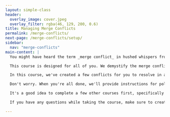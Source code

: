 ```yaml
---
layout: simple-class
header:
  overlay_image: cover.jpeg
  overlay_filter: rgba(46, 129, 200, 0.6)
title: Managing Merge Conflicts
permalink: /merge-conflicts/
next-page: /merge-conflicts/setup/
sidebar:
  nav: "merge-conflicts"
main-content: |
  You might have heard the term _merge conflict_ in hushed whispers from another Git user. Maybe you've encountered one yourself and had to Google your way out. You might also just be exploring everything Git has to offer and have no idea what a merge conflict is.

  This course is designed for all of you. We demystify the merge conflict and, through a series of examples, prepare you to face off against the evil merge conflict and be the hero of the day!

  In this course, we've created a few conflicts for you to resolve in a sample repository. This repository contains a [GitHub Pages](https://pages.github.com/) powered [resume](https://github.com/jglovier/resume-template). That means, when you finish this course, you'll have more than a few merge conflicts under your belt. You'll also have a shiny new resume.

  Don't worry. When you're all done, we'll provide instructions for polishing your resume and getting it ready to share with others.

  It's a good idea to complete a few other courses first, specifically the [Introduction to GitHub](../intro-to-github/), and either [GitHub Pages from GitHub Desktop](../github-desktop/) or [GitHub Pages from the Command Line](../github-cli/).

  If you have any questions while taking the course, make sure to create an Issue in the primary [class repository](https://github.com/githubschool/on-demand-merge-conflict/issues).

---
```

